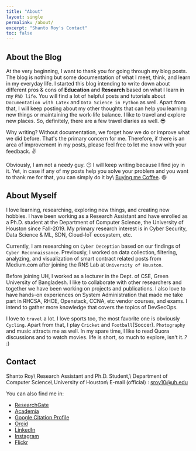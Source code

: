 ```yaml
---
title: "About"
layout: single
permalink: /about/
excerpt: "Shanto Roy's Contact"
toc: false
---
```


## About the Blog
At the very beginning, I want to thank you for going through my blog posts. The blog is nothing but some documentation of what I meet, think, and learn in my everyday life. I started this blog intending to write down about different pros & cons of **Education** and **Research** based on what I learn in my `PhD life`. You will find a lot of helpful posts and tutorials about `Documentation with Latex` and `Data Science in Python` as well. Apart from that, I will keep posting about my other thoughts that can help you learning new things or maintaining the work-life balance. I like to travel and explore new places. So, definitely, there are a few travel diaries as well. :sunglasses:

Why writing? Without documentation, we forget how we do or improve what we did before. That's the primary concern for me. Therefore, if there is an area of improvement in my posts, please feel free to let me know with your feedback. :v:

Obviously, I am not a needy guy. :no_mouth: I will keep writing because I find joy in it. Yet, in case if any of my posts help you solve your problem and you want to thank me for that, you can simply do it by\\ [Buying me Coffee](https://www.paypal.me/shantoroy). :smiley:

## About Myself
I love learning, researching, exploring new things, and creating new hobbies. I have been working as a Research Assistant and have enrolled as a Ph.D. student at the Department of Computer Science, the University of Houston since Fall-2019. My primary research interest is in Cyber Security, Data Science & ML, SDN, Cloud-IoT ecosystem, etc.

Currently, I am researching on `Cyber Deception` based on our findings of  `Cyber Reconnaissance`. Previously, I worked on data collection, filtering, analyzing, and visualization of smart contract related posts from Medium.com after joining the RNS Lab at `University of Houston`.

Before joining UH, I worked as a lecturer in the Dept. of CSE, Green University of Bangladesh. I like to collaborate with other researchers and together we have been working on projects and publications. I also love to have hands-on experiences on System Administration that made me take part in RHCSA, RHCE, Openstack, CCNA, etc vendor courses, and exams. I intend to gather more knowledge that covers the topics of DevSecOps. 

I love to `travel` a lot. I love sports too, the most favorite one is obviously `Cycling`. Apart from that, I play `Cricket` and `Football`(Soccer). `Photography` and music attracts me as well. In my spare time, I like to read Quora discussions and to watch movies. life is short, so much to explore, isn't it..? :) 

## Contact
Shanto Roy\\
Research Assistant and Ph.D. Student,\\
Department of Computer Science\\
University of Houston\\
E-mail (official) : sroy10@uh.edu

You can also find me in:

* [ResearchGate][ResearchGate]
* [Academia][Academia]
* [Google Citation Profile][Google]
* [Orcid][Orcid]
* [LinkedIn][LinkedIn]
* [Instagram][Instagram]
* [Flickr][Flickr]

[ResearchGate]: https://www.researchgate.net/profile/Shanto_Roy2
[Academia]: https://juniv.academia.edu/ShantoRoy
[Google]: https://scholar.google.com/citations?user=OMGYMbwAAAAJ&hl=en
[Orcid]: https://orcid.org/0000-0002-4213-9460
[LinkedIn]: https://www.linkedin.com/in/shanto-roy/
[Instagram]: https://www.instagram.com/shanto.roy.9/
[Flickr]: https://www.flickr.com/roysclick
